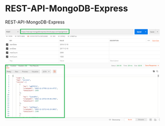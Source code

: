 # REST-API-MongoDB-Express
REST-API-MongoDB-Express


![alt text](https://github.com/xubisid/REST-API-MongoDB-Express/blob/master/postman-collection/response.png?raw=true)
